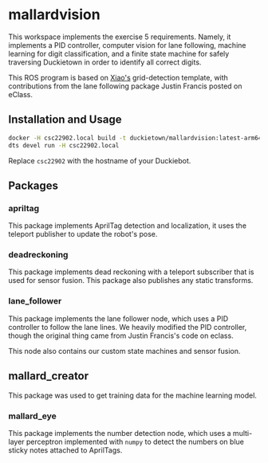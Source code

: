 # mallardvision

This workspace implements the exercise 5 requirements. Namely,
it implements a PID controller, computer vision for lane following, machine
learning for digit classification, and a finite state machine for safely
traversing Duckietown in order to identify all correct digits.

This ROS program is based on
[Xiao's](https://github.com/XZPshaw/CMPUT412503_exercise4) grid-detection
template, with contributions from the lane following package Justin Francis
posted on eClass.

## Installation and Usage

```bash
docker -H csc22902.local build -t duckietown/mallardvision:latest-arm64v8 .
dts devel run -H csc22902.local
```

Replace `csc22902` with the hostname of your Duckiebot.

## Packages

### apriltag

This package implements AprilTag detection and localization, it uses the
teleport publisher to update the robot's pose.

### deadreckoning

This package implements dead reckoning with a teleport subscriber that
is used for sensor fusion. This package also publishes any static transforms.

### lane_follower

This package implements the lane follower node, which uses a PID controller
to follow the lane lines. We heavily modified the PID controller, though the
original thing came from Justin Francis's code on eclass.

This node also contains our custom state machines and sensor fusion.

## mallard_creator

This package was used to get training data for the machine learning model.

### mallard_eye

This package implements the number detection node, which uses a multi-layer
perceptron implemented with `numpy` to detect the numbers on blue sticky notes
attached to AprilTags.
